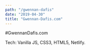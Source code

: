 ```yaml
---
path: "/gwennan-dafis"
date: "2019-04-30"
title: "Gwennan-Dafis.com"
---
```


#GwennanDafis.com

Tech: Vanilla JS, CSS3, HTML5, Netlify.
